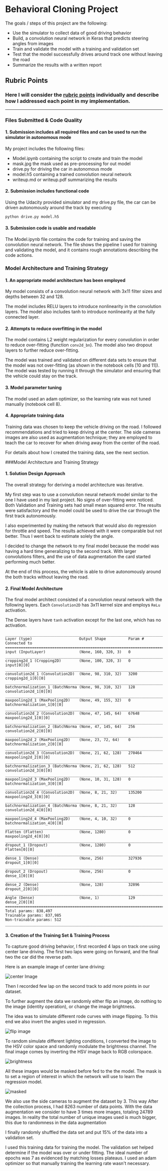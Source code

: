 # Behavioral Cloning Project

The goals / steps of this project are the following:
* Use the simulator to collect data of good driving behavior
* Build, a convolution neural network in Keras that predicts steering angles from images
* Train and validate the model with a training and validation set
* Test that the model successfully drives around track one without leaving the road
* Summarize the results with a written report


[//]: # (Image References)

[center]: ./sample.jpg "center"
[flip]: ./flip_out.jpg "flipped"
[mask]: ./mask_out.jpg "Recovery Image"
[brightness]: ./brightness_out.jpg "Recovery Image"

## Rubric Points
### Here I will consider the [rubric points](https://review.udacity.com/#!/rubrics/432/view) individually and describe how I addressed each point in my implementation.  

---
### Files Submitted & Code Quality

#### 1. Submission includes all required files and can be used to run the simulator in autonomous mode

My project includes the following files:
* Model.ipynb containing the script to create and train the model
* mask.jpg the mask used as pre-processing for out model
* drive.py for driving the car in autonomous mode
* model.h5 containing a trained convolution neural network
* writeup.md or writeup.pdf summarizing the results

#### 2. Submission includes functional code
Using the Udacity provided simulator and my drive.py file, the car can be driven autonomously around the track by executing
```sh
python drive.py model.h5
```

#### 3. Submission code is usable and readable

The Model.ipynb file contains the code for training and saving the convolution neural network. The file shows the pipeline I used for training and validating the model, and it contains rough annotations describing the code actions.

### Model Architecture and Training Strategy

#### 1. An appropriate model architecture has been employed

My model consists of a convolution neural network with 3x11 filter sizes and depths between 32 and 128.

The model includes RELU layers to introduce nonlinearity in the convolution layers.
The model also includes tanh to introduce nonlinearity at the fully connected layer.

#### 2. Attempts to reduce overfitting in the model

The model contains L2 weight regularization for every convolution in order to reduce over-fitting (function `conv2d_bn`).
The model also two dropout layers to further reduce over-fitting.

The model was trained and validated on different data sets to ensure that the model was not over-fitting (as shown in the notebook cells [10 and 11]). The model was tested by running it through the simulator and ensuring that the vehicle could stay on the track.


#### 3. Model parameter tuning

The model used an adam optimizer, so the learning rate was not tuned manually (notebook cell 8).

#### 4. Appropriate training data

Training data was chosen to keep the vehicle driving on the road.
I followed recommendations and tried to keep driving at the center.
The side cameras images are also used as augmentation technique; they are employed to teach  the car to recover for when driving away from the center of the road.

For details about how I created the training data, see the next section.

###Model Architecture and Training Strategy

#### 1. Solution Design Approach

The overall strategy for deriving a model architecture was iterative.

My first step was to use a convolution neural network model similar to the one I have used in my last project.
No signs of over-fitting were noticed. Both Validation and Training  sets had small mean squared error.
The results were satisfactory and the model could be used to drive  the car through the first track autonomously.

I also experimented by making the network that would also do regression for throttle and speed.
The results achieved with it were comparable but not better. Thus I went back to estimate solely the angle.

I decided to change the network to my final model because the model was having a hard time generalizing to the second track.
With larger convolutions filters, and the use of data augmentation the card started performing much better.

At the end of this process, the vehicle is able to drive autonomously around the both tracks without leaving the road.

#### 2. Final Model Architecture

The final model architect consisted of a convolution neural network with the following layers.
Each `Convolution2D` has 3x11 kernel size and employs `ReLu` activation.

The Dense layers have `tanh` activation except for the last one, which has no activation.

```
____________________________________________________________________________________________________
Layer (type)                     Output Shape          Param #     Connected to                     
====================================================================================================
input (InputLayer)               (None, 160, 320, 3)   0                                            
____________________________________________________________________________________________________
cropping2d_1 (Cropping2D)        (None, 100, 320, 3)   0           input[0][0]                      
____________________________________________________________________________________________________
convolution2d_1 (Convolution2D)  (None, 98, 310, 32)   3200        cropping2d_1[0][0]               
____________________________________________________________________________________________________
batchnormalization_1 (BatchNorma (None, 98, 310, 32)   128         convolution2d_1[0][0]            
____________________________________________________________________________________________________
maxpooling2d_1 (MaxPooling2D)    (None, 49, 155, 32)   0           batchnormalization_1[0][0]       
____________________________________________________________________________________________________
convolution2d_2 (Convolution2D)  (None, 47, 145, 64)   67648       maxpooling2d_1[0][0]             
____________________________________________________________________________________________________
batchnormalization_2 (BatchNorma (None, 47, 145, 64)   256         convolution2d_2[0][0]            
____________________________________________________________________________________________________
maxpooling2d_2 (MaxPooling2D)    (None, 23, 72, 64)    0           batchnormalization_2[0][0]       
____________________________________________________________________________________________________
convolution2d_3 (Convolution2D)  (None, 21, 62, 128)   270464      maxpooling2d_2[0][0]             
____________________________________________________________________________________________________
batchnormalization_3 (BatchNorma (None, 21, 62, 128)   512         convolution2d_3[0][0]            
____________________________________________________________________________________________________
maxpooling2d_3 (MaxPooling2D)    (None, 10, 31, 128)   0           batchnormalization_3[0][0]       
____________________________________________________________________________________________________
convolution2d_4 (Convolution2D)  (None, 8, 21, 32)     135200      maxpooling2d_3[0][0]             
____________________________________________________________________________________________________
batchnormalization_4 (BatchNorma (None, 8, 21, 32)     128         convolution2d_4[0][0]            
____________________________________________________________________________________________________
maxpooling2d_4 (MaxPooling2D)    (None, 4, 10, 32)     0           batchnormalization_4[0][0]       
____________________________________________________________________________________________________
Flatten (Flatten)                (None, 1280)          0           maxpooling2d_4[0][0]             
____________________________________________________________________________________________________
dropout_1 (Dropout)              (None, 1280)          0           Flatten[0][0]                    
____________________________________________________________________________________________________
dense_1 (Dense)                  (None, 256)           327936      dropout_1[0][0]                  
____________________________________________________________________________________________________
dropout_2 (Dropout)              (None, 256)           0           dense_1[0][0]                    
____________________________________________________________________________________________________
dense_2 (Dense)                  (None, 128)           32896       dropout_2[0][0]                  
____________________________________________________________________________________________________
Angle (Dense)                    (None, 1)             129         dense_2[0][0]                    
====================================================================================================
Total params: 838,497
Trainable params: 837,985
Non-trainable params: 512
____________________________________________________________________________________________________
```

#### 3. Creation of the Training Set & Training Process

To capture good driving behavior, I first recorded 4 laps on track one using center lane driving.
The first two laps were going on forward, and the final two the car did the reverse path.

Here is an example image of center lane driving:

![center Image][center]

Then I recorded few lap on the second track to add more points in our dataset.

To further augment the data we randomly either flip an image, do nothing to the image (identity operation), or change the image brightness.

The idea was to simulate different rode curves with image flipping. To this end we also invert the angles used in regression.

![flip image][flip]

To random simulate different lighting conditions, I converted the image to the HSV color space and randomly
modulate the brightness channel. The final image comes by inverting the HSV image back to RGB colorspace.

![brightness][brightness]


All these images would be masked before fed to the the model.
The mask is to set a region of interest in which the network will use to learn the regression model.


![masked][mask]

We also use the side cameras to augment the dataset by 3. This way
After the collection process, I had 8263 number of data points.
With the data augmentation we consider to have 3 times more images, totaling 24789 images.
In reality the total number of unique images used is much bigger, this due to randomness in the data augmentation


I finally randomly shuffled the data set and put 15% of the data into a validation set.

I used this training data for training the model. The validation set helped determine if the model was over or under fitting. The ideal number of epochs was 7 as evidenced by matching losses plateaus. I used an adam optimizer so that manually training the learning rate wasn't necessary.
